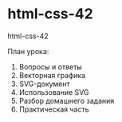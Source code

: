 # html-css-42
html-css-42

План урока:

1. Вопросы и ответы
2. Векторная графика
3. SVG-документ
4. Использование SVG
5. Разбор домашнего задания
6. Практическая часть
